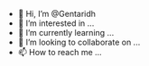 - 👋 Hi, I’m @Gentaridh
- 👀 I’m interested in ...
- 🌱 I’m currently learning ...
- 💞️ I’m looking to collaborate on ...
- 📫 How to reach me ...

<!---
Gentaridh/Gentaridh is a ✨ special ✨ repository because its `README.md` (this file) appears on your GitHub profile.
You can click the Preview link to take a look at your changes.
--->

